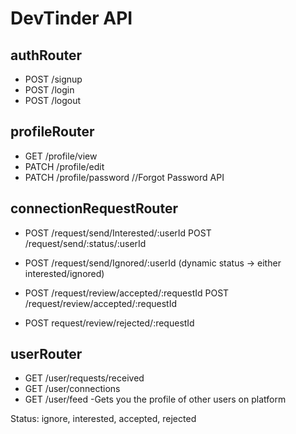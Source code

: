 # DevTinder API

## authRouter
 - POST /signup
 - POST /login
 - POST /logout

## profileRouter
 - GET    /profile/view
 - PATCH  /profile/edit
 - PATCH  /profile/password //Forgot Password API

## connectionRequestRouter
 - POST /request/send/Interested/:userId              POST /request/send/:status/:userId 
 - POST /request/send/Ignored/:userId                (dynamic status -> either interested/ignored)

 - POST /request/review/accepted/:requestId           POST /request/review/accepted/:requestId
 - POST request/review/rejected/:requestId

## userRouter
 - GET   /user/requests/received
 - GET   /user/connections
 - GET   /user/feed -Gets you the profile of other users on platform


Status: ignore, interested, accepted, rejected  